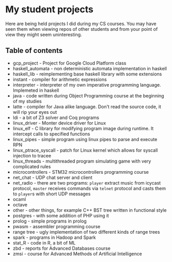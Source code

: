 # My student projects
Here are being held projects I did during my CS courses. You may have
seen them when viewing repos of other students and from your point of
view they might seem uninteresting.

## Table of contents

* gcp_project - Project for Google Cloud Platform class
* haskell_automata - non deterministic automata implementation in haskell
* haskell_lib - reimplementing base haskell library with some extensions
* instant - compiler for arithmetic expressions
* interpreter - interpreter of my own imperative programming language. Implemeted in haskell
* java - code written during Object Programming course at the beginning of my studies
* latte - compiler for Java alike language. Don't read the source code, it will rip your eyes out
* ldi - a bit of Z3 solver and Coq programs
* linux_driver - Monter device driver for Linux
* linux_elf - C library for modifying program image during runtime. It intercept calls to specified functions
* linux_pipes - simple program using linux pipes to parse and execute RPN
* linux_ptrace_syscall - patch for Linux kernel which allows for syscall injection to tracee
* linux_threads - multithreaded program simulating game with very complicated rules
* microcontrollers - STM32 microcontrollers programming course
* net_chat - UDP chat server and client
* net_radio - there are two programs: `player` extract music from icycast protocol, `master` receives commands via `telnet` protocol and casts them to `player`s with short UDP messages
* ocaml
* octave
* other - other things, for example C++ BST tree written in functional style
* postgres - with some addition of PHP using it
* prolog - simple programs in prolog
* pwasm - assembler programming course
* range tree - ugly implementation of two different kinds of range trees
* spark - programs in Hadoop and Spark
* stat_R - code in R, a bit of ML
* zbd - reports for Advanced Databases course
* zmsi - course for Advanced Methods of Artificial Intelligence
